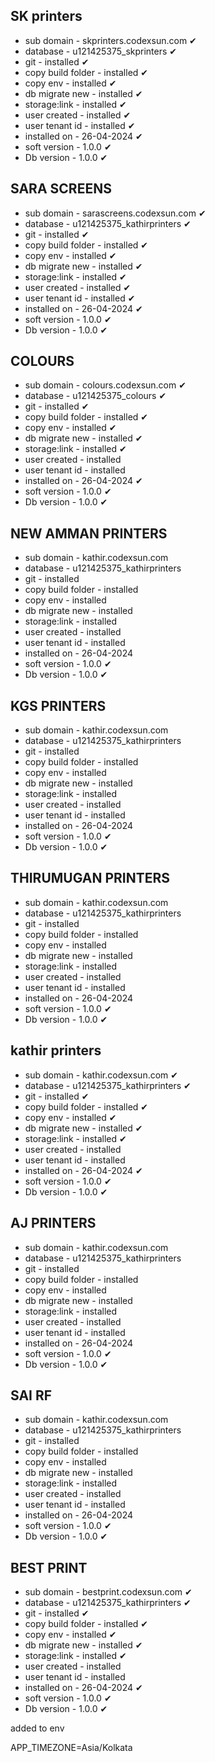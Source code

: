 
## SK printers

- sub domain - skprinters.codexsun.com     ✔
- database   - u121425375_skprinters       ✔
- git        - installed                   ✔
- copy build folder -  installed           ✔
- copy env          -  installed           ✔
- db migrate new    -  installed           ✔
- storage:link -       installed           ✔
- user created -       installed           ✔
- user tenant id   -   installed           ✔
- installed   on   -   26-04-2024          ✔
- soft version     -   1.0.0               ✔
- Db version       -   1.0.0               ✔

## SARA SCREENS

- sub domain - sarascreens.codexsun.com    ✔
- database   - u121425375_kathirprinters   ✔
- git        - installed                   ✔
- copy build folder -  installed           ✔
- copy env          -  installed           ✔
- db migrate new    -  installed           ✔
- storage:link -       installed           ✔
- user created -       installed           ✔
- user tenant id   -   installed           ✔
- installed   on   -   26-04-2024          ✔
- soft version     -   1.0.0               ✔
- Db version       -   1.0.0               ✔

## COLOURS

- sub domain - colours.codexsun.com        ✔
- database   - u121425375_colours          ✔
- git        - installed                   ✔
- copy build folder -  installed           ✔
- copy env          -  installed           ✔
- db migrate new    -  installed           ✔
- storage:link -       installed           ✔
- user created -       installed
- user tenant id   -   installed
- installed   on   -   26-04-2024          ✔
- soft version     -   1.0.0               ✔
- Db version       -   1.0.0               ✔

## NEW AMMAN PRINTERS

- sub domain - kathir.codexsun.com         
- database   - u121425375_kathirprinters   
- git        - installed                   
- copy build folder -  installed           
- copy env          -  installed           
- db migrate new    -  installed           
- storage:link -       installed           
- user created -       installed
- user tenant id   -   installed
- installed   on   -   26-04-2024          
- soft version     -   1.0.0               ✔
- Db version       -   1.0.0               ✔


## KGS PRINTERS

- sub domain - kathir.codexsun.com
- database   - u121425375_kathirprinters
- git        - installed
- copy build folder -  installed
- copy env          -  installed
- db migrate new    -  installed
- storage:link -       installed
- user created -       installed
- user tenant id   -   installed
- installed   on   -   26-04-2024
- soft version     -   1.0.0               ✔
- Db version       -   1.0.0               ✔

## THIRUMUGAN PRINTERS

- sub domain - kathir.codexsun.com
- database   - u121425375_kathirprinters
- git        - installed
- copy build folder -  installed
- copy env          -  installed
- db migrate new    -  installed
- storage:link -       installed
- user created -       installed
- user tenant id   -   installed
- installed   on   -   26-04-2024
- soft version     -   1.0.0               ✔
- Db version       -   1.0.0               ✔


## kathir printers

- sub domain - kathir.codexsun.com         ✔
- database   - u121425375_kathirprinters   ✔
- git        - installed                   ✔
- copy build folder -  installed           ✔
- copy env          -  installed           ✔
- db migrate new    -  installed           ✔
- storage:link -       installed           ✔
- user created -       installed           
- user tenant id   -   installed           
- installed   on   -   26-04-2024          ✔
- soft version     -   1.0.0               ✔
- Db version       -   1.0.0               ✔


## AJ PRINTERS

- sub domain - kathir.codexsun.com
- database   - u121425375_kathirprinters
- git        - installed
- copy build folder -  installed
- copy env          -  installed
- db migrate new    -  installed
- storage:link -       installed
- user created -       installed
- user tenant id   -   installed
- installed   on   -   26-04-2024
- soft version     -   1.0.0               ✔
- Db version       -   1.0.0               ✔

## SAI RF

- sub domain - kathir.codexsun.com
- database   - u121425375_kathirprinters
- git        - installed
- copy build folder -  installed
- copy env          -  installed
- db migrate new    -  installed
- storage:link -       installed
- user created -       installed
- user tenant id   -   installed
- installed   on   -   26-04-2024
- soft version     -   1.0.0               ✔
- Db version       -   1.0.0               ✔

## BEST PRINT

- sub domain - bestprint.codexsun.com      ✔
- database   - u121425375_kathirprinters   ✔
- git        - installed                   ✔
- copy build folder -  installed           ✔
- copy env          -  installed           ✔
- db migrate new    -  installed           ✔
- storage:link -       installed           ✔
- user created -       installed           
- user tenant id   -   installed           
- installed   on   -   26-04-2024          ✔
- soft version     -   1.0.0               ✔
- Db version       -   1.0.0               ✔


added to env

APP_TIMEZONE=Asia/Kolkata


